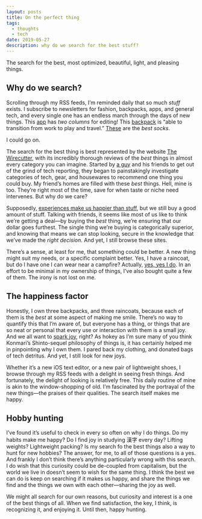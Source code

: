 ```yaml
---
layout: posts
title: On the perfect thing
tags:
  - thoughts
  - tech
date: 2019-05-27
description: why do we search for the best stuff?
---
```


The search for the best, most optimized, beautiful, light, and pleasing things.

## Why do we search?

Scrolling through my RSS feeds, I’m reminded daily that so much _stuff_ exists. I subscribe to newsletters for fashion, backpacks, apps, and general tech, and every single one has an endless march through the days of new things. This [app](https://www.macstories.net/reviews/ulysses-16-adds-powerful-split-view-editing-on-ipad-plus-ghost-publishing/) has _two columns_ for editing! This [backpack](https://www.carryology.com/liking/industry/best-new-gear-march-2019/) is “able to transition from work to play and travel.” [These](https://www.businessinsider.com/bombas-socks-review) are the _best socks_.

I could go on.

The search for the best thing is best represented by the website [The Wirecutter](https://thewirecutter.com), with its incredibly thorough reviews of the _best_ things in almost every category you can imagine. Started by [a guy](https://en.m.wikipedia.org/wiki/Brian_Lam) and his friends to get out of the grind of tech reporting, they began to painstakingly investigate categories of tech, gear, and housewares to recommend one thing you could buy. My friend’s homes are filled with these _best_ things. Hell, mine is too. They’re right most of the time, save for when taste or niche need intervenes. But why do we care?

Supposedly, [experiences make us happier than stuff](https://www.fastcompany.com/3043858/the-science-of-why-you-should-spend-your-money-on-experiences-not-thing), but we still buy a good amount of stuff. Talking with friends, it seems like most of us like to think we’re getting a deal—by buying the _best_ thing, we’re ensuring that our dollar goes furthest. The single thing we’re buying is categorically superior, and knowing that means we can stop looking, secure in the knowledge that we’ve made the _right decision_. And yet, I still browse these sites.

There’s a sense, at least for me, that something could be better. A new thing might suit my needs, or a specific complaint better. Yes, I have a raincoat, but do I have one I can wear near a campfire? Actually, [yes, yes I do](https://www.brookshelley.com/blog/2019/04/08/minimal-travel-clothing.html#jacket). In an effort to be minimal in my ownership of things, I’ve also bought quite a few of them. The irony is not lost on me.

## The happiness factor

Honestly, I own three backpacks, and three raincoats, because each of them is the _best_ at some aspect of making me smile. There’s no way to quantify this that I’m aware of, but everyone has a thing, or things that are so neat or personal that every use or interaction with them is a small joy. And we all want to [spark joy](https://konmari.com/products/spark-joy), right? As hokey as I’m sure many of you think Konmari’s Shinto-sequel philosophy of things is, it has certainly helped me in pinpointing why I own them. I pared back my clothing, and donated bags of tech detritus. And yet, I still look for new joys.

Whether it’s a new iOS text editor, or a new pair of lightweight shoes, I browse through my RSS feeds with a delight in seeing fresh things. And fortunately, the delight of looking is relatively free. This daily routine of mine is akin to the window-shopping of old. I’m fascinated by the portrayal of the new things—the praises of their qualities. The search itself makes me happy.

## Hobby hunting

I’ve found it’s useful to check in every so often on why I do things. Do my habits make me happy? Do I find joy in studying 漢字 every day? Lifting weights? Lightweight packing? Is my search fo the best things also a way to hunt for new hobbies? The answer, for me, to all of those questions is a yes. And frankly I don’t think there’s anything particularly wrong with this search. I do wish that this curiosity could be de-coupled from capitalism, but the world we live in doesn’t seem to wish for the same thing. I think the best we can do is keep on searching if it makes us happy, and share the things we find and the things we own with each other—sharing the joy as well.

We might all search for our own reasons, but curiosity and interest is a one of the best things of all. When we find satisfaction, the key, I think, is recognizing it, and enjoying it. Until then, happy hunting.
